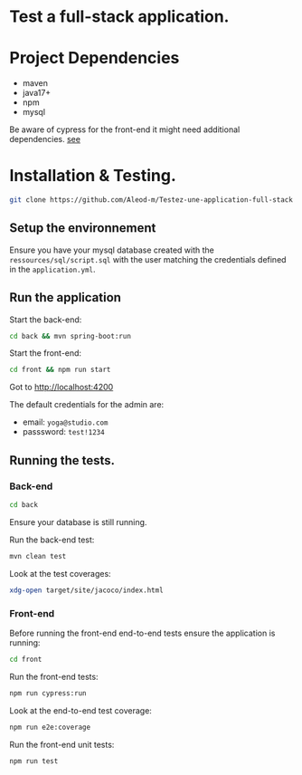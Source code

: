 # Test a full-stack application.


# Project Dependencies 

- maven
- java17+
- npm
- mysql

Be aware of cypress for the front-end it might need additional dependencies. [see](https://docs.cypress.io/app/get-started/install-cypress#Linux-Prerequisites) 

# Installation & Testing.

```bash
git clone https://github.com/Aleod-m/Testez-une-application-full-stack
```
## Setup the environnement

Ensure you have your mysql database created with the `ressources/sql/script.sql` with the user matching the credentials defined in the `application.yml`.

## Run the application

Start the back-end:
```bash
cd back && mvn spring-boot:run
```
Start the front-end:
```bash
cd front && npm run start
```

Got to [http://localhost:4200](http://localhost:4200)

The default credentials for the admin are:
- email: `yoga@studio.com`
- passsword: `test!1234`

## Running the tests.

### Back-end
```bash
cd back
```
Ensure your database is still running.

Run the back-end test: 
```bash
mvn clean test
```
Look at the test coverages: 
```bash
xdg-open target/site/jacoco/index.html
```

### Front-end
Before running the front-end end-to-end tests ensure the application is running:
```bash
cd front
```
Run the front-end tests:
```bash
npm run cypress:run
```
Look at the end-to-end test coverage:
```bash
npm run e2e:coverage
```

Run the front-end unit tests:
```bash
npm run test
```
